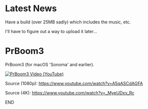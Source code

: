 # Latest News

Have a build (over 25MB sadly) which includes the music, etc.

I'll have to figure out a way to upload it later...

# PrBoom3
PrBoom3 (for macOS 'Sonoma' and earlier).


[![PrBoom3 Video (YouTube)](https://img.youtube.com/vi/_MyeUDxv_Rc/0.jpg)](https://www.youtube.com/watch?v=_MyeUDxv_Rc)

Source (1080p): https://www.youtube.com/watch?v=A5qASCdAGFA

Source (4K): https://www.youtube.com/watch?v=_MyeUDxv_Rc

END
